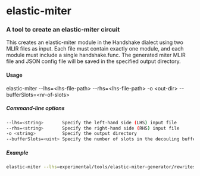 # elastic-miter
### A tool to create an elastic-miter circuit


This creates an elastic-miter module in the Handshake dialect using two MLIR files as input. Each file must contain exactly one module, and each module must include a single handshake.func. The generated miter MLIR file and JSON config file will be saved in the specified output directory.


#### Usage

elastic-miter --lhs=\<lhs-file-path\> --rhs=\<lhs-file-path\> -o \<out-dir\> --bufferSlots=\<nr-of-slots\>

##### Command-line options

```bash
--lhs=<string>	     Specify the left-hand side (LHS) input file
--rhs=<string>       Specify the right-hand side (RHS) input file
-o <string>	         Specify the output directory
--bufferSlots=<uint> Specify the number of slots in the decouling buffers
```


##### Example

```bash
elastic-miter --lhs=experimental/tools/elastic-miter-generator/rewrites/a_lhs.mlir --rhs=experimental/tools/elastic-miter-generator/rewrites/a_rhs.mlir -o experimental/tools/elastic-miter-generator/out/comp --bufferSlots 4
```


